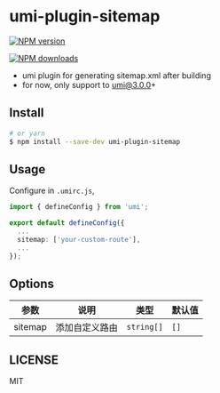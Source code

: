 # umi-plugin-sitemap

[![NPM version](https://img.shields.io/npm/v/umi-plugin-sitemap.svg?style=flat)](https://npmjs.org/package/umi-plugin-sitemap)

[![NPM downloads](http://img.shields.io/npm/dm/umi-plugin-sitemap.svg?style=flat)](https://npmjs.org/package/umi-plugin-sitemap)

- umi plugin for generating sitemap.xml after building
- for now, only support to umi@3.0.0+

## Install

```bash
# or yarn
$ npm install --save-dev umi-plugin-sitemap
```

## Usage

Configure in `.umirc.js`,

```ts
import { defineConfig } from 'umi';

export default defineConfig({
  ...
  sitemap: ['your-custom-route'],
  ...
});

```

## Options

| 参数    | 说明           | 类型       | 默认值 |
| ------- | -------------- | ---------- | ------ |
| sitemap | 添加自定义路由 | `string[]` | `[]`   |

## LICENSE

MIT

